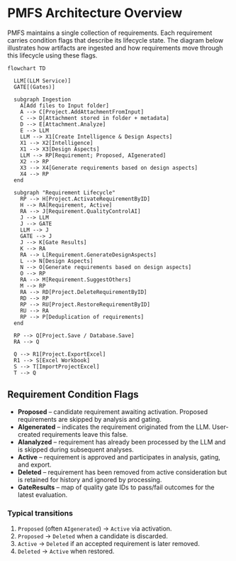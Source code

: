 # PMFS Architecture Overview

PMFS maintains a single collection of requirements. Each requirement carries
condition flags that describe its lifecycle state. The diagram below illustrates
how artifacts are ingested and how requirements move through this lifecycle
using these flags.

```mermaid
flowchart TD

  LLM[(LLM Service)]
  GATE[(Gates)]

  subgraph Ingestion
    A[Add files to Input folder]
    A --> C[Project.AddAttachmentFromInput]
    C --> D[Attachment stored in folder + metadata]
    D --> E[Attachment.Analyze]
    E --> LLM
    LLM --> X1[Create Intelligence & Design Aspects]
    X1 --> X2[Intelligence]
    X1 --> X3[Design Aspects]
    LLM --> RP[Requirement; Proposed, AIgenerated]
    X2 --> RP
    X3 --> X4[Generate requirements based on design aspects]
    X4 --> RP
  end

  subgraph "Requirement Lifecycle"
    RP --> H[Project.ActivateRequirementByID]
    H --> RA[Requirement, Active]
    RA --> J[Requirement.QualityControlAI]
    J --> LLM
    J --> GATE
    LLM --> J
    GATE --> J
    J --> K[Gate Results]
    K --> RA
    RA --> L[Requirement.GenerateDesignAspects]
    L --> N[Design Aspects]
    N --> O[Generate requirements based on design aspects]
    O --> RP
    RA --> M[Requirement.SuggestOthers]
    M --> RP
    RA --> RD[Project.DeleteRequirementByID]
    RD --> RP
    RP --> RU[Project.RestoreRequirementByID]
    RU --> RA
    RP --> P[Deduplication of requirements]
  end

  RP --> Q[Project.Save / Database.Save]
  RA --> Q

  Q --> R1[Project.ExportExcel]
  R1 --> S[Excel Workbook]
  S --> T[ImportProjectExcel]
  T --> Q

```

## Requirement Condition Flags

- **Proposed** – candidate requirement awaiting activation. Proposed
  requirements are skipped by analysis and gating.
- **AIgenerated** – indicates the requirement originated from the LLM. User-created
  requirements leave this false.
- **AIanalyzed** – requirement has already been processed by the LLM and is
  skipped during subsequent analyses.
- **Active** – requirement is approved and participates in analysis, gating, and
  export.
- **Deleted** – requirement has been removed from active consideration but is
  retained for history and ignored by processing.
- **GateResults** – map of quality gate IDs to pass/fail outcomes for the
  latest evaluation.

### Typical transitions

1. `Proposed` (often `AIgenerated`) → `Active` via activation.
2. `Proposed` → `Deleted` when a candidate is discarded.
3. `Active` → `Deleted` if an accepted requirement is later removed.
4. `Deleted` → `Active` when restored.

